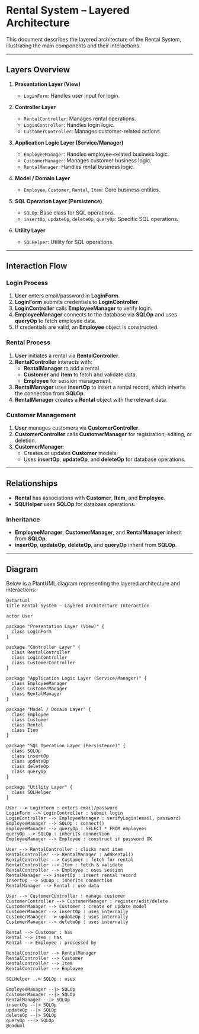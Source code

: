 # Rental System – Layered Architecture

This document describes the layered architecture of the Rental System, illustrating the main components and their interactions.

---

## Layers Overview

1. **Presentation Layer (View)**
    - `LoginForm`: Handles user input for login.

2. **Controller Layer**
    - `RentalController`: Manages rental operations.
    - `LoginController`: Handles login logic.
    - `CustomerController`: Manages customer-related actions.

3. **Application Logic Layer (Service/Manager)**
    - `EmployeeManager`: Handles employee-related business logic.
    - `CustomerManager`: Manages customer business logic.
    - `RentalManager`: Handles rental business logic.

4. **Model / Domain Layer**
    - `Employee`, `Customer`, `Rental`, `Item`: Core business entities.

5. **SQL Operation Layer (Persistence)**
    - `SQLOp`: Base class for SQL operations.
    - `insertOp`, `updateOp`, `deleteOp`, `queryOp`: Specific SQL operations.

6. **Utility Layer**
    - `SQLHelper`: Utility for SQL operations.

---

## Interaction Flow

### Login Process

1. **User** enters email/password in **LoginForm**.
2. **LoginForm** submits credentials to **LoginController**.
3. **LoginController** calls **EmployeeManager** to verify login.
4. **EmployeeManager** connects to the database via **SQLOp** and uses **queryOp** to fetch employee data.
5. If credentials are valid, an **Employee** object is constructed.

### Rental Process

1. **User** initiates a rental via **RentalController**.
2. **RentalController** interacts with:
    - **RentalManager** to add a rental.
    - **Customer** and **Item** to fetch and validate data.
    - **Employee** for session management.
3. **RentalManager** uses **insertOp** to insert a rental record, which inherits the connection from **SQLOp**.
4. **RentalManager** creates a **Rental** object with the relevant data.

### Customer Management

1. **User** manages customers via **CustomerController**.
2. **CustomerController** calls **CustomerManager** for registration, editing, or deletion.
3. **CustomerManager**:
    - Creates or updates **Customer** models.
    - Uses **insertOp**, **updateOp**, and **deleteOp** for database operations.

---

## Relationships

- **Rental** has associations with **Customer**, **Item**, and **Employee**.
- **SQLHelper** uses **SQLOp** for database operations.

### Inheritance

- **EmployeeManager**, **CustomerManager**, and **RentalManager** inherit from **SQLOp**.
- **insertOp**, **updateOp**, **deleteOp**, and **queryOp** inherit from **SQLOp**.

---

## Diagram

Below is a PlantUML diagram representing the layered architecture and interactions:

```plantuml
@startuml
title Rental System – Layered Architecture Interaction

actor User

package "Presentation Layer (View)" {
  class LoginForm
}

package "Controller Layer" {
  class RentalController
  class LoginController
  class CustomerController
}

package "Application Logic Layer (Service/Manager)" {
  class EmployeeManager
  class CustomerManager
  class RentalManager
}

package "Model / Domain Layer" {
  class Employee
  class Customer
  class Rental
  class Item
}

package "SQL Operation Layer (Persistence)" {
  class SQLOp
  class insertOp
  class updateOp
  class deleteOp
  class queryOp
}

package "Utility Layer" {
  class SQLHelper
}

User --> LoginForm : enters email/password
LoginForm --> LoginController : submit login
LoginController --> EmployeeManager : verifyLogin(email, password)
EmployeeManager --> SQLOp : connect()
EmployeeManager --> queryOp : SELECT * FROM employees
queryOp --> SQLOp : inherits connection
EmployeeManager --> Employee : construct if password OK

User --> RentalController : clicks rent item
RentalController --> RentalManager : addRental()
RentalController --> Customer : fetch for rental
RentalController --> Item : fetch & validate
RentalController --> Employee : uses session
RentalManager --> insertOp : insert rental record
insertOp --> SQLOp : inherits connection
RentalManager --> Rental : use data

User --> CustomerController : manage customer
CustomerController --> CustomerManager : register/edit/delete
CustomerManager --> Customer : create or update model
CustomerManager --> insertOp : uses internally
CustomerManager --> updateOp : uses internally
CustomerManager --> deleteOp : uses internally

Rental --> Customer : has
Rental --> Item : has
Rental --> Employee : processed by

RentalController --> RentalManager
RentalController --> Customer
RentalController --> Item
RentalController --> Employee

SQLHelper ..> SQLOp : uses

EmployeeManager --|> SQLOp
CustomerManager --|> SQLOp
RentalManager --|> SQLOp
insertOp --|> SQLOp
updateOp --|> SQLOp
deleteOp --|> SQLOp
queryOp --|> SQLOp
@enduml
```
